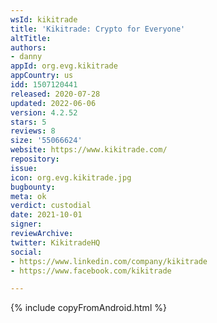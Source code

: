 ```yaml
---
wsId: kikitrade
title: 'Kikitrade: Crypto for Everyone'
altTitle: 
authors:
- danny
appId: org.evg.kikitrade
appCountry: us
idd: 1507120441
released: 2020-07-28
updated: 2022-06-06
version: 4.2.52
stars: 5
reviews: 8
size: '55066624'
website: https://www.kikitrade.com/
repository: 
issue: 
icon: org.evg.kikitrade.jpg
bugbounty: 
meta: ok
verdict: custodial
date: 2021-10-01
signer: 
reviewArchive: 
twitter: KikitradeHQ
social:
- https://www.linkedin.com/company/kikitrade
- https://www.facebook.com/kikitrade

---
```


 {% include copyFromAndroid.html %}
